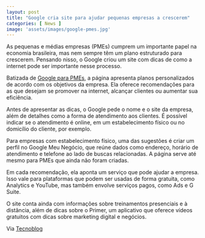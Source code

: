 ```yaml
---
layout: post
title: "Google cria site para ajudar pequenas empresas a crescerem"
categories: [ News ]
image: 'assets/images/google-pmes.jpg'
---
```


As pequenas e médias empresas (PMEs) cumprem um importante papel na economia brasileira, mas nem sempre têm um plano estruturado para crescerem. Pensando nisso, o Google criou um site com dicas de como a internet pode ser importante nesse processo.

Batizada de [Google para PMEs](https://g.co/GoogleparaPMEs), a página apresenta planos personalizados de acordo com os objetivos da empresa. Ela oferece recomendações para as que desejam se promover na internet, alcançar clientes ou aumentar sua eficiência.

Antes de apresentar as dicas, o Google pede o nome e o site da empresa, além de detalhes como a forma de atendimento aos clientes. É possível indicar se o atendimento é online, em um estabelecimento físico ou no domicílio do cliente, por exemplo.

<script async src="https://pagead2.googlesyndication.com/pagead/js/adsbygoogle.js"></script>
<!-- Informat -->
<ins class="adsbygoogle"
     style="display:block"
     data-ad-client="ca-pub-2838251107855362"
     data-ad-slot="2327980059"
     data-ad-format="auto"
     data-full-width-responsive="true"></ins>
<script>
(adsbygoogle = window.adsbygoogle || []).push({});
</script>  

Para empresas com estabelecimento físico, uma das sugestões é criar um perfil no Google Meu Negócio, que reúne dados como endereço, horário de atendimento e telefone ao lado de buscas relacionadas. A página serve até mesmo para PMEs que ainda não foram criadas.

Em cada recomendação, ela aponta um serviço que pode ajudar a empresa. Isso vale para plataformas que podem ser usadas de forma gratuita, como Analytics e YouTube, mas também envolve serviços pagos, como Ads e G Suite.

O site conta ainda com informações sobre treinamentos presenciais e à distância, além de dicas sobre o Primer, um aplicativo que oferece vídeos gratuitos com dicas sobre marketing digital e negócios.

Via [Tecnoblog](https://tecnoblog.net/310650/google-cria-site-pequenas-medias-empresas/)
  

